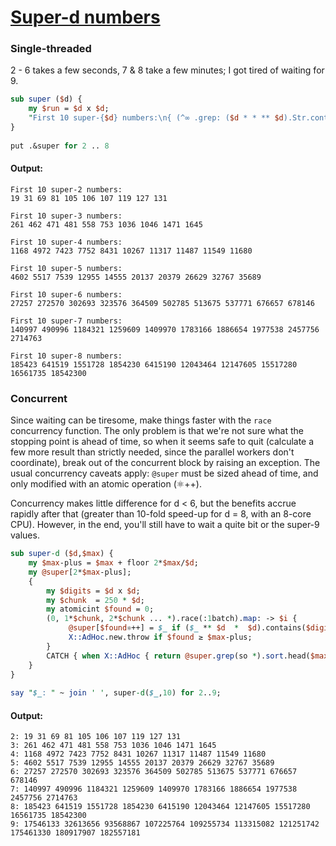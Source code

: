 [1]: https://rosettacode.org/wiki/Super-d_numbers

# [Super-d numbers][1]

### Single-threaded



2 - 6 takes a few seconds, 7 &amp; 8 take a few minutes; I got tired of waiting for 9.

```perl
sub super ($d) {
    my $run = $d x $d;
    "First 10 super-{$d} numbers:\n{ (^∞ .grep: ($d * * ** $d).Str.contains($run) )[^10]}\n"
}
 
put .&super for 2 .. 8
```

#### Output:
```
First 10 super-2 numbers:
19 31 69 81 105 106 107 119 127 131

First 10 super-3 numbers:
261 462 471 481 558 753 1036 1046 1471 1645

First 10 super-4 numbers:
1168 4972 7423 7752 8431 10267 11317 11487 11549 11680

First 10 super-5 numbers:
4602 5517 7539 12955 14555 20137 20379 26629 32767 35689

First 10 super-6 numbers:
27257 272570 302693 323576 364509 502785 513675 537771 676657 678146

First 10 super-7 numbers:
140997 490996 1184321 1259609 1409970 1783166 1886654 1977538 2457756 2714763

First 10 super-8 numbers:
185423 641519 1551728 1854230 6415190 12043464 12147605 15517280 16561735 18542300
```


### Concurrent



Since waiting can be tiresome, make things faster with the `race` concurrency function. The only problem is that we're not sure what the stopping point is ahead of time, so when it seems safe to quit (calculate a few more result than strictly needed, since the parallel workers don't coordinate), break out of the concurrent block by raising an exception. The usual concurrency caveats apply: `@super` must be sized ahead of time, and only modified with an atomic operation (⚛++).



Concurrency makes little difference for d &lt; 6, but the benefits accrue rapidly after that (greater than 10-fold speed-up for d = 8, with an 8-core CPU). However, in the end, you'll still have to wait a quite bit or the super-9 values.

```perl
sub super-d ($d,$max) {
    my $max-plus = $max + floor 2*$max/$d;
    my @super[2*$max-plus];
    {
        my $digits = $d x $d;
        my $chunk  = 250 * $d;
        my atomicint $found = 0;
        (0, 1*$chunk, 2*$chunk ... *).race(:1batch).map: -> $i {
             @super[$found⚛++] = $_ if ($_ ** $d  *  $d).contains($digits) for 1+$i .. 1+$i+$chunk;
             X::AdHoc.new.throw if $found ≥ $max-plus;
        }
        CATCH { when X::AdHoc { return @super.grep(so *).sort.head($max) } }
    }
}
 
say "$_: " ~ join ' ', super-d($_,10) for 2..9;
```

#### Output:
```
2: 19 31 69 81 105 106 107 119 127 131
3: 261 462 471 481 558 753 1036 1046 1471 1645
4: 1168 4972 7423 7752 8431 10267 11317 11487 11549 11680
5: 4602 5517 7539 12955 14555 20137 20379 26629 32767 35689
6: 27257 272570 302693 323576 364509 502785 513675 537771 676657 678146
7: 140997 490996 1184321 1259609 1409970 1783166 1886654 1977538 2457756 2714763
8: 185423 641519 1551728 1854230 6415190 12043464 12147605 15517280 16561735 18542300
9: 17546133 32613656 93568867 107225764 109255734 113315082 121251742 175461330 180917907 182557181
```
